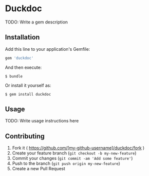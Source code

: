 # Duckdoc

TODO: Write a gem description

## Installation

Add this line to your application's Gemfile:

```ruby
gem 'duckdoc'
```

And then execute:

    $ bundle

Or install it yourself as:

    $ gem install duckdoc

## Usage

TODO: Write usage instructions here

## Contributing

1. Fork it ( https://github.com/[my-github-username]/duckdoc/fork )
2. Create your feature branch (`git checkout -b my-new-feature`)
3. Commit your changes (`git commit -am 'Add some feature'`)
4. Push to the branch (`git push origin my-new-feature`)
5. Create a new Pull Request
